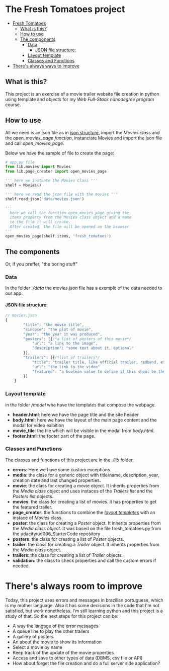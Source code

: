 # The Fresh Tomatoes project
- [Fresh Tomatoes](#fresh-tomatoes)
    - [What is this?](#what-is-this)
    - [How to use](#how-to-use)
    - [The components](#the-components)
        - [Data](#data)
            - [JSON file structure:](#json-file-structure)
        - [Layout template](#layout-template)
        - [Classes and Functions](#classes-and-functions)
- [There's always ways to improve](#theres-always-ways-to-improve)

## What is this?
This project is an exercise of a movie trailer website file creation in python using template and objects for my *Web Full-Stack nanodegree program* course.

## How to use
All we need is an json file as in [json structure](#data), import the *Movies class* and the *open_movies_page function*, instanciate Movies and import the json file and call *open_movies_page*.

Below we have the sample of file to create the page:

```python
# app.py file
from lib.movies import Movies
from lib.page_creator import open_movies_page

''' here we instante the Movies Class '''
shelf = Movies()

''' here we read the json file with the movies '''
shelf.read_json('data/movies.json')

'''
  here we call the function open_movies_page giving the
  items property from the Movies class object and a name
  to the file it will create.
  After created, the file will be opened on the browser
'''
open_movies_page(shelf.items, 'fresh_tomatoes')
```

## The components
Or, if you preffer, "the boring stuff"
### Data
In the folder *./data* the *movies.json* file has a exemple of the data needed to our app.
#### JSON file structure:
```javascript
// movies.json
{
        "title": "the movie title",
        "sinopse": "the plot of movie",
        "year": "the year it was produced",
        "posters": [{/*a list of posters of this movie*/
            "url": "a link to the image",
            "description": "some text about it, optional"
        }],
        "trailers": [{/*list of trailers*/
            "title": "trailer title, like official trailer, redband, etc.",
            "url": "the link to the video"
            "featured": "a boolean value to define if this shoul be the first trailer to show"
        }]
    }
```
### Layout template
in the folder */model* whe have the templates that compose the webpage.
* **header.html**: here we have the page title and the site header
* **body.html**: here we have the layout of the main page content and the modal for video exibition
* **movie_tile**: the tile which will be visible in the modal from *body.html*.
* **footer.html**: the footer part of the page.

### Classes and Functions
The classes and functions of this project are in the *./lib* folder.
* **errors**: Here we have some custom exceptions.
* **media**: the class for a generic object with title/name, description, year, creation date and last changed properties.
* **movie**: the class for creating a movie object. It inherits properties from the *Media class* object and uses instaces of the *Trailers list* and the *Posters list* objects.
* **movies**: the class for creating a list of movies. it has properties to get the featured trailer.
* **page_creator**: the functions to combine the *[layout templates](#layout-template)* with an instace of *Movies* class.
* **poster**: the class for creating a *Poster* object. It inherits properties from the *Media class object*. It was based on the file fresh_tomatoes.py from the udacity/ud036_StarterCode repository
* **posters**: the class for creating a list of *Poster* objects.
* **trailer**: the class for creating a *Trailer* object. It inherits properties from the *Media class* object.
* **trailers**: the class for creating a list of *Trailer* objects.
* **validation**: the class to check properties and call the custom errors if needed.

# There's always room to improve
Today, this project uses errors and messages in brazilian portuguese, which is my mother language. Also it has some decisions in the code that I'm not satisfied, but work nonetheless.
I'm still learning python and this project is a study of that.
So the next steps for this project can be:
* A way the langage of the error messages
* A queue line to play the other trailers
* A gallery of posters
* An about the movie to show its information
* Select a movie by name
* Keep track of the update of the movie properties
* Access and save to other types of data (DBMS, csv file or API)
* How about forget the file creation and do a full server side application?
